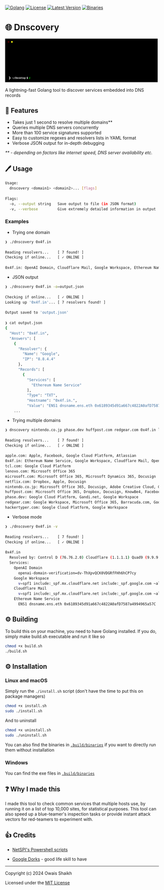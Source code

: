 
[![Golang](https://img.shields.io/badge/Golang-fff.svg?style=flat-square&logo=go)](https://go.dev)
[![License](https://img.shields.io/badge/License-MIT-purple?style=flat-square&logo=libreoffice)](LICENSE)
[![Latest Version](https://img.shields.io/github/v/tag/0x4f53/dnscovery?label=Version&style=flat-square&logo=semver)](https://github.com/0x4f53/dnscovery/releases)
[![Binaries](https://img.shields.io/badge/Binaries-Click%20Here-blue?style=flat-square&logo=dropbox)](.build/binaries/)

# 🌐 Dnscovery

<img src = preview.gif alt="dnscovery preview" width = "500dp">

A lightning-fast Golang tool to discover services embedded into DNS records


## 🚀 Features

- Takes just 1 second to resolve multiple domains**
- Queries multiple DNS servers concurrently
- More than 100 service signatures supported
- Easy to customize regexes and resolvers lists in YAML format
- Verbose JSON output for in-depth debugging

_** - depending on factors like internet speed, DNS server availability etc._


## 🖊️ Usage

```bash
Usage:
  dnscovery <domain1> <domain2>... [flags]

Flags:
  -o, --output string   Save output to file (in JSON format)
  -v, --verbose         Give extremely detailed information in output
```
### Examples
- Trying one domain
```bash
❯ ./dnscovery 0x4f.in

Reading resolvers...    [ 7 found! ]
Checking if online...   [ ✓ ONLINE ]

0x4f.in: OpenAI Domain, Cloudflare Mail, Google Workspace, Ethereum Name Service
```

- JSON output
```bash
❯ ./dnscovery 0x4f.in -o=output.json

Checking if online...   [ ✓ ONLINE ]
Looking up '0x4f.in'... [ 7 resolvers found! ]

Output saved to 'output.json'

❯ cat output.json
{
  "Host": "0x4f.in",
  "Answers": [
    {
      "Resolver": {
        "Name": "Google",
        "IP": "8.8.4.4"
      },
      "Records": [
        {
          "Services": [
            "Ethereum Name Service"
          ],
          "Type": "TXT",
          "Hostname": "0x4f.in.",
          "Value": "ENS1 dnsname.ens.eth 0x6189345d91a667c4822A0afD7587a4994965a57C",
    ...
```

- Trying multiple domains
```bash
❯ dnscovery nintendo.co.jp phase.dev huffpost.com redgear.com 0x4f.in lenovo.com apple.com microsoft.com netflix.com hackertyper.com tcl.com

Reading resolvers...    [ 7 found! ]
Checking if online...   [ ✓ ONLINE ]

apple.com: Apple, Facebook, Google Cloud Platform, Atlassian
0x4f.in: Ethereum Name Service, Google Workspace, Cloudflare Mail, OpenAI Domain
tcl.com: Google Cloud Platform
lenovo.com: Microsoft Office 365
microsoft.com: Microsoft Office 365, Microsoft Dynamics 365, Docusign
netflix.com: Dropbox, Apple, Docusign
nintendo.co.jp: Microsoft Office 365, Docusign, Adobe Creative Cloud, Google Cloud Platform, Apple
huffpost.com: Microsoft Office 365, Dropbox, Docusign, KnowBe4, Facebook, Google Cloud Platform
phase.dev: Google Cloud Platform, Gandi.net, Google Workspace
redgear.com: Google Workspace, Microsoft Office 365, Barracuda.com, Google Cloud Platform, Dropbox
hackertyper.com: Google Cloud Platform, Google Workspace
```

- Verbose mode
```bash
❯ ./dnscovery 0x4f.in -v

Reading resolvers...    [ 7 found! ]
Checking if online...   [ ✓ ONLINE ]

0x4f.in
  Resolved by: Control D (76.76.2.0) Cloudflare (1.1.1.1) Quad9 (9.9.9.9) OpenDNS (208.67.222.222) Google (8.8.4.4) Verisign (64.6.64.6)
  Services:
    OpenAI Domain
      openai-domain-verification=dv-ThXpvQCK0VDGRfFHh6hCP7cy
    Google Workspace
      v=spf1 include:_spf.mx.cloudflare.net include:_spf.google.com ~all
    Cloudflare Mail
      v=spf1 include:_spf.mx.cloudflare.net include:_spf.google.com ~all
    Ethereum Name Service
      ENS1 dnsname.ens.eth 0x6189345d91a667c4822A0afD7587a4994965a57C
```

## ⚙️ Building

To build this on your machine, you need to have Golang installed.
If you do, simply make build.sh executable and run it like so

```bash
chmod +x build.sh
./build.sh
```

## ⚙️ Installation
### Linux and macOS

Simply run the `./install.sh` script (don't 
have the time to put this on package managers)

```bash
chmod +x install.sh
sudo ./install.sh
```

And to uninstall

```bash
chmod +x uninstall.sh
sudo ./uninstall.sh
```

You can also find the binaries in [`.build/binaries`](.build/binaries/) if you want to directly run them
without installation

### Windows
You can find the exe files in [`.build/binaries`](.build/binaries/)


## ❓ Why I made this

I made this tool to check common services that multiple hosts use, by running it on a list of top 10,000 sites, 
for statistical purposes. This tool can also speed up a blue-teamer's inspection tasks or 
provide instant attack vectors for red-teamers to experiment with.


## 👍 Credits

- [NetSPI's Powershell scripts](https://github.com/NetSPI/PowerShell/blob/master/Resolve-DnsDomainValidationToken.ps1)

- [Google Dorks](https://www.freecodecamp.org/news/google-dorking-for-pentesters-a-practical-tutorial/) - good life skill to have

---

Copyright (c) 2024  Owais Shaikh

Licensed under the [MIT License](LICENSE)